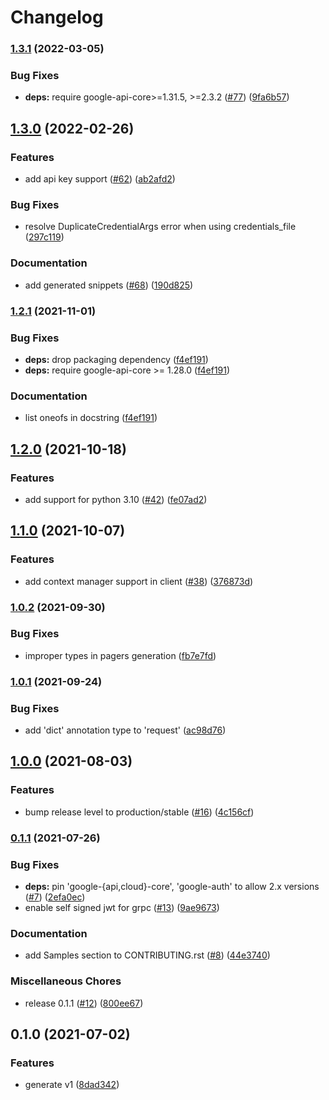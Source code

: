 # Changelog

### [1.3.1](https://github.com/googleapis/python-network-management/compare/v1.3.0...v1.3.1) (2022-03-05)


### Bug Fixes

* **deps:** require google-api-core>=1.31.5, >=2.3.2 ([#77](https://github.com/googleapis/python-network-management/issues/77)) ([9fa6b57](https://github.com/googleapis/python-network-management/commit/9fa6b577b09d736917e101f7829bb0c01e4e04e2))

## [1.3.0](https://github.com/googleapis/python-network-management/compare/v1.2.1...v1.3.0) (2022-02-26)


### Features

* add api key support ([#62](https://github.com/googleapis/python-network-management/issues/62)) ([ab2afd2](https://github.com/googleapis/python-network-management/commit/ab2afd27624fd5d8932f74533cb04292f89fe0e0))


### Bug Fixes

* resolve DuplicateCredentialArgs error when using credentials_file ([297c119](https://github.com/googleapis/python-network-management/commit/297c119c3317ea766bd52d328a34a9079e874acd))


### Documentation

* add generated snippets ([#68](https://github.com/googleapis/python-network-management/issues/68)) ([190d825](https://github.com/googleapis/python-network-management/commit/190d8257841cb4d2417733f8bba795ff11e635bd))

### [1.2.1](https://www.github.com/googleapis/python-network-management/compare/v1.2.0...v1.2.1) (2021-11-01)


### Bug Fixes

* **deps:** drop packaging dependency ([f4ef191](https://www.github.com/googleapis/python-network-management/commit/f4ef191701f0306d32303cde0e48918b14a29682))
* **deps:** require google-api-core >= 1.28.0 ([f4ef191](https://www.github.com/googleapis/python-network-management/commit/f4ef191701f0306d32303cde0e48918b14a29682))


### Documentation

* list oneofs in docstring ([f4ef191](https://www.github.com/googleapis/python-network-management/commit/f4ef191701f0306d32303cde0e48918b14a29682))

## [1.2.0](https://www.github.com/googleapis/python-network-management/compare/v1.1.0...v1.2.0) (2021-10-18)


### Features

* add support for python 3.10 ([#42](https://www.github.com/googleapis/python-network-management/issues/42)) ([fe07ad2](https://www.github.com/googleapis/python-network-management/commit/fe07ad281ffd24c37ab258cfc79cc89dff73f678))

## [1.1.0](https://www.github.com/googleapis/python-network-management/compare/v1.0.2...v1.1.0) (2021-10-07)


### Features

* add context manager support in client ([#38](https://www.github.com/googleapis/python-network-management/issues/38)) ([376873d](https://www.github.com/googleapis/python-network-management/commit/376873d0550999ebf9831509ce77b7b86a689059))

### [1.0.2](https://www.github.com/googleapis/python-network-management/compare/v1.0.1...v1.0.2) (2021-09-30)


### Bug Fixes

* improper types in pagers generation ([fb7e7fd](https://www.github.com/googleapis/python-network-management/commit/fb7e7fd9915d0ee99a4741896bd2a43a57aaba77))

### [1.0.1](https://www.github.com/googleapis/python-network-management/compare/v1.0.0...v1.0.1) (2021-09-24)


### Bug Fixes

* add 'dict' annotation type to 'request' ([ac98d76](https://www.github.com/googleapis/python-network-management/commit/ac98d76745bb737e4862576d9b93bb0accdc3ef4))

## [1.0.0](https://www.github.com/googleapis/python-network-management/compare/v0.1.1...v1.0.0) (2021-08-03)


### Features

* bump release level to production/stable ([#16](https://www.github.com/googleapis/python-network-management/issues/16)) ([4c156cf](https://www.github.com/googleapis/python-network-management/commit/4c156cff255b33fe89637d7106a61ea9113cac26))

### [0.1.1](https://www.github.com/googleapis/python-network-management/compare/v0.1.0...v0.1.1) (2021-07-26)


### Bug Fixes

* **deps:** pin 'google-{api,cloud}-core', 'google-auth' to allow 2.x versions ([#7](https://www.github.com/googleapis/python-network-management/issues/7)) ([2efa0ec](https://www.github.com/googleapis/python-network-management/commit/2efa0ec8941664873ed46ca40f73286661b401b8))
* enable self signed jwt for grpc ([#13](https://www.github.com/googleapis/python-network-management/issues/13)) ([9ae9673](https://www.github.com/googleapis/python-network-management/commit/9ae9673ae7141aee657e790208d385d430c7c4d6))


### Documentation

* add Samples section to CONTRIBUTING.rst ([#8](https://www.github.com/googleapis/python-network-management/issues/8)) ([44e3740](https://www.github.com/googleapis/python-network-management/commit/44e37406e513730b2a0569a5f78631e5d235da79))


### Miscellaneous Chores

* release 0.1.1 ([#12](https://www.github.com/googleapis/python-network-management/issues/12)) ([800ee67](https://www.github.com/googleapis/python-network-management/commit/800ee67e6279746114f954a6a55d3776656f6265))

## 0.1.0 (2021-07-02)


### Features

* generate v1 ([8dad342](https://www.github.com/googleapis/python-network-management/commit/8dad342c454882da3359e37cb836950ae66cc73f))
